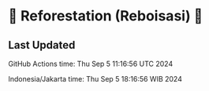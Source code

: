 
# 🌳 Reforestation (Reboisasi) 🌲

## Last Updated

GitHub Actions time: Thu Sep  5 11:16:56 UTC 2024

Indonesia/Jakarta time: Thu Sep  5 18:16:56 WIB 2024

